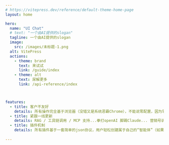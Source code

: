```yaml
---
# https://vitepress.dev/reference/default-theme-home-page
layout: home

hero:
  name: "UI Chat"
  # text: "一个由AI提供的slogan"
  tagline: 一个由AI提供的slogan
  image:
    src: /images/未标题-1.png
  alt: VitePress
  actions:
    - theme: brand
      text: 来试试
      link: /guide/index
    - theme: alt
      text: 尿解更多
      link: /api-reference/index



features:
  - title: 客户不友好
    details: 所有操作完全基于浏览器（没错又是系统恶霸Chrome），不能说零配置，因为零配置是给傻逼用的。（为哈子不继续营销之为负配置呢？）
  - title: 紧跟一线更新
    details: RAG / 工具链调用 / MCP 支持...拳打openAI 脚踢Claude... 营销号说的，你都有...low B 版。
  - title: 插件机制
    details: 所有插件基于一套简单的json协议，用户轻松创建属于自己的“智能体”（如果这么简单的东西也能被营销号们称为智能体）
    
---
```


<br>

<VPTeamMembers size="small" :members="members" />


<script setup>
import { VPTeamMembers } from 'vitepress/theme'

const members = [
  {
    avatar: 'https://avatars.githubusercontent.com/u/20751798?s=48&v=4',
    name: 'Tomz Dang',
    title: 'Creator',
    links: [
      { icon: 'github', link: 'https://github.com/dangjingtao' },
    ]
  },
]
</script>

